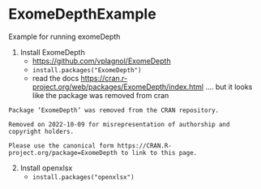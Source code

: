 # ExomeDepthExample
Example for running exomeDepth

1. Install ExomeDepth
	- https://github.com/vplagnol/ExomeDepth
	- `install.packages("ExomeDepth")`
	- read the docs https://cran.r-project.org/web/packages/ExomeDepth/index.html .... but it looks like the package was removed from cran
```
Package ‘ExomeDepth’ was removed from the CRAN repository.

Removed on 2022-10-09 for misrepresentation of authorship and copyright holders.

Please use the canonical form https://CRAN.R-project.org/package=ExomeDepth to link to this page.

```

2. Install openxlsx
	- `install.packages("openxlsx")`
